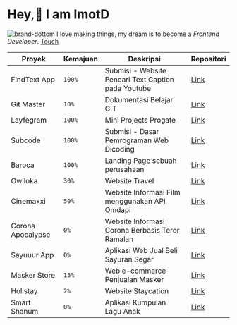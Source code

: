 # Hey,👋 I am **ImotD** 
![brand-dottom](https://dottomuniverse.space/img/outline-logo.b2c23c3e.svg) I love making things, my dream is to become a _Frontend Developer_. [Touch](https://en.wikipedia.org/wiki/Front-end_web_development)


| Proyek      | Kemajuan | Deskripsi      | Repositori |
| ----------- | ----------- | ----------- | ----------- |
| FindText App      | `100%`      | Submisi - Website Pencari Text Caption pada Youtube | [Link](https://github.com/imotD/submission-vuejs-app)       |
| Git Master     | `10%`      | Dokumentasi Belajar GIT | [Link](https://github.com/imotD/git-master)       |
| Layfegram     | `100%`      | Mini Projects Progate | [Link](https://github.com/imotD/layfegram)       |
| Subcode     | `100%`      | Submisi - Dasar Pemrograman Web Dicoding | [Link](https://gitlab.com/dottom/submission.dicoding)       |
| Baroca    | `100%`      | Landing Page sebuah perusahaan | [Link](https://barocatrimedianusantara.netlify.app/)       |
| Owlloka     | `30%`      | Website Travel | [Link](https://gitlab.com/dottom/owlloka-travel)       |
| Cinemaxxi     | `50%`      | Website Informasi Film menggunakan API Omdapi | [Link](https://github.com/imotD/Indoxxi-imdb)       |
| Corona Apocalypse     | `0%`      | Website Informasi Corona Berbasis Teror Ramalan | [Link](https://github.com/imotD/corona-apocalypse)       |
| Sayuuur App    | `0%`      | Aplikasi Web Jual Beli Sayuran Segar | [Link](https://github.com/imotD/sayuuur-apps)       |
| Masker Store    | `15%`      | Web e-commerce Penjualan Masker | [Link](https://github.com/imotD/MaskerStore)       |
| Holistay    | `2%`      | Website Staycation | [Link](https://github.com/imotD/holistay)       |
| Smart Shanum    | `0%`      | Aplikasi Kumpulan Lagu Anak | [Link](https://github.com/imotD/smart-shanum)       |


